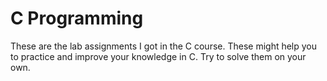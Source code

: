 
# C Programming
These are the lab assignments I got in the C course. These might help you to practice and improve your knowledge in C.
Try to solve them on your own. 
